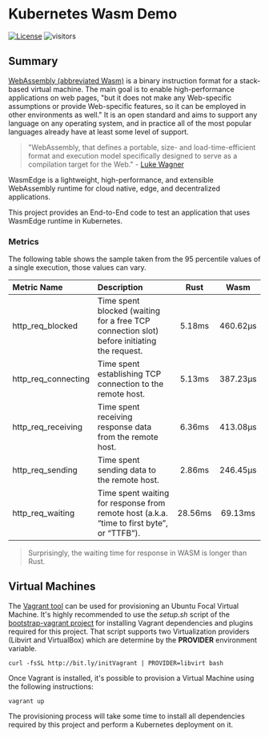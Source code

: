 # Kubernetes Wasm Demo
<!-- markdown-link-check-disable-next-line -->
[![License](https://img.shields.io/badge/License-Apache%202.0-blue.svg)](https://opensource.org/licenses/Apache-2.0)
![visitors](https://visitor-badge.glitch.me/badge?page_id=electrocucaracha.k8s-WASM-demo)

## Summary

[WebAssembly (abbreviated Wasm)][1] is a binary instruction format for a
stack-based virtual machine. The main goal is to enable high-performance
applications on web pages, "but it does not make any Web-specific assumptions or
provide Web-specific features, so it can be employed in other environments as
well." It is an open standard and aims to support any language on any operating
system, and in practice all of the most popular languages already have at least
some level of support.

> "WebAssembly, that defines a portable, size- and load-time-efficient format
and execution model specifically designed to serve as a compilation target for
the Web." - [Luke Wagner][4]

WasmEdge is a lightweight, high-performance, and extensible WebAssembly runtime
for cloud native, edge, and decentralized applications.

This project provides an End-to-End code to test an application that uses
WasmEdge runtime in Kubernetes.

### Metrics

The following table shows the sample taken from the 95 percentile values of a
single execution, those values can vary.

| Metric Name         | Description                                                                                | Rust    | Wasm     |
|:--------------------|:-------------------------------------------------------------------------------------------|:-------:|:--------:|
| http_req_blocked    | Time spent blocked (waiting for a free TCP connection slot) before initiating the request. | 5.18ms  | 460.62µs |
| http_req_connecting | Time spent establishing TCP connection to the remote host.                                 | 5.13ms  | 387.23µs |
| http_req_receiving  | Time spent receiving response data from the remote host.                                   | 6.36ms  | 413.08µs |
| http_req_sending    | Time spent sending data to the remote host.                                                | 2.86ms  | 246.45µs |
| http_req_waiting    | Time spent waiting for response from remote host (a.k.a. “time to first byte”, or “TTFB”). | 28.56ms | 69.13ms  |

> Surprisingly, the waiting time for response in WASM is longer than Rust.

## Virtual Machines

The [Vagrant tool][2] can be used for provisioning an Ubuntu Focal
Virtual Machine. It's highly recommended to use the  *setup.sh* script
of the [bootstrap-vagrant project][3] for installing Vagrant
dependencies and plugins required for this project. That script
supports two Virtualization providers (Libvirt and VirtualBox) which
are determine by the **PROVIDER** environment variable.

    curl -fsSL http://bit.ly/initVagrant | PROVIDER=libvirt bash

Once Vagrant is installed, it's possible to provision a Virtual
Machine using the following instructions:

    vagrant up

The provisioning process will take some time to install all
dependencies required by this project and perform a Kubernetes
deployment on it.

[1]: https://webassembly.org/
[2]: https://www.vagrantup.com/
[3]: https://github.com/electrocucaracha/bootstrap-vagrant
[4]: https://blog.mozilla.org/luke/2015/06/17/webassembly/

